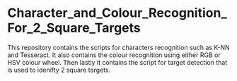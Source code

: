 # Character_and_Colour_Recognition_For_2_Square_Targets
This repository contains the scripts for characters recognition such as K-NN and Tesseract. It also contains the colour recognition using either RGB or HSV colour wheel. Then lastly it contains the script for target detection that is used to idenifty 2 square targets.

